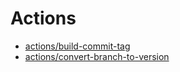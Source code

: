 # Actions

- [actions/build-commit-tag](build-commit-tag/README.md)
- [actions/convert-branch-to-version](convert-branch-to-version/README.md)